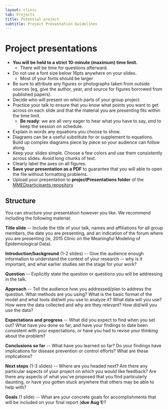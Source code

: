 ```yaml
---
layout: clinic
tab: Projects
title: Potential project
subtitle: Project Presentation Guidelines
---
```


Project presentations
=====================

-   **You will be held to a strict 10-minute (maximum) time limit.**
    -   There will be time for questions afterward.
-   Do not use a font size below 16pts anywhere on your slides.
    -   Most of your fonts should be larger
-   Be sure to attribute any figures or photographs taken from outside sources (eg, give the author, year, and source for figures borrowed from published papers).
-   Decide who will present on which parts of your group project.
-   Practice your talk to ensure that you know what points you want to get across on each slide and that the material you are presenting fits within the time limit.
    -   **Be ready**: we are all very eager to hear what you have to say, *and* to keep the session on schedule.
-   Explain in words any equations you choose to show.
-   Diagrams can be a useful substitute for or supplement to equations. Build up complex diagrams piece by piece so your audience can follow along.
-   Keep your slides simple. Choose a few colors and use them consistently across slides. Avoid long chunks of text.
-   Clearly label the axes on all figures.
-   **Save your presentation as a PDF** to guarantee that you will able to open the file without formatting problems.
-   Upload your presentation to **projectPresentations folder** of the [MMEDparticipants repository](http://github.com/ICI3D/MMEDparticipants)

Structure
---------

You can structure your presentation however you like. We recommend including the following material:

**Title slide** -- Include the title of your talk, names and affiliations for all group members, the date you are presenting, and an indication of the forum where you are presenting (ie, 2015 Clinic on the Meaningful Modeling of Epidemiological Data).

**Introduction/background** (1-2 slides) -- Give the audience enough information to understand the context of your research -- why is it important, and what earlier studies set the stage for your work?

**Question** -- Explicitly state the question or questions you will be addressing in the talk.

**Approach** -- Tell the audience how you addressed/plan to address the question. What methods are you using? What is the basic format of the model and what tools did/will you use to analyze it? What data will you use? How were the data collected and why are they relevant? How did/will you use the data?

**Expectations and progress** -- What did you expect to find when you set out? What have you done so far, and have your findings to date been consistent with your expectations, or have you had to revise your thinking about the problem?

**Conclusions so far** -- What have you learned so far? Do your findings have implications for disease prevention or control efforts? What are these implications?

**Next steps** (1-3 slides) -- Where are you headed next? Are there any particular aspects of your project on which you would like feedback? Are there any aspects of what you've proposed that you find particularly daunting, or have you gotten stuck anywhere that others may be able to help with?

**Goals** (1 slide) -- What are your concrete goals for accomplishments that will be included on your final report (**due Aug 1**)?
